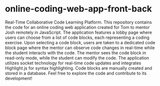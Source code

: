 # online-coding-web-app-front-back
Real-Time Collaborative Code Learning Platform. This repository contains the code for an online coding web application created for Tom to mentor Josh remotely in JavaScript. The application features a lobby page where users can choose from a list of code blocks, each representing a coding exercise. Upon selecting a code block, users are taken to a dedicated code block page where the mentor can observe code changes in real-time while the student interacts with the code. The mentor sees the code block in read-only mode, while the student can modify the code. The application utilizes socket technology for real-time code updates and integrates Highlight.js for syntax highlighting. Code blocks are manually created and stored in a database. Feel free to explore the code and contribute to its development!
